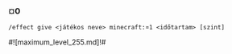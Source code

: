 ### ¤0

```
/effect give <játékos neve> minecraft:¤1 <időtartam> [szint]
```

#![maximum_level_255.md]!#